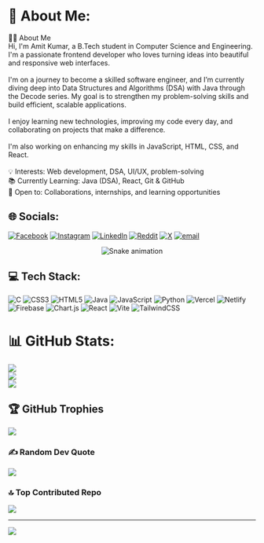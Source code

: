 # 💫 About Me:
👩‍💻 About Me<br>Hi, I'm Amit Kumar, a B.Tech student in Computer Science and Engineering. I'm a passionate frontend developer who loves turning ideas into beautiful and responsive web interfaces.<br><br>I'm on a journey to become a skilled software engineer, and I’m currently diving deep into Data Structures and Algorithms (DSA) with Java through the Decode series. My goal is to strengthen my problem-solving skills and build efficient, scalable applications.<br><br>I enjoy learning new technologies, improving my code every day, and collaborating on projects that make a difference.<br><br>I'm also working on enhancing my skills in JavaScript, HTML, CSS, and React.<br><br>💡 Interests: Web development, DSA, UI/UX, problem-solving<br>📚 Currently Learning: Java (DSA), React, Git & GitHub<br>🌱 Open to: Collaborations, internships, and learning opportunities


## 🌐 Socials:
[![Facebook](https://img.shields.io/badge/Facebook-%231877F2.svg?logo=Facebook&logoColor=white)](https://facebook.com/https://www.facebook.com/share/198PxTJxwz/) [![Instagram](https://img.shields.io/badge/Instagram-%23E4405F.svg?logo=Instagram&logoColor=white)](https://instagram.com/_amitydv_03) [![LinkedIn](https://img.shields.io/badge/LinkedIn-%230077B5.svg?logo=linkedin&logoColor=white)](https://www.linkedin.com/in/amit-kumar-42534b357/?utm_source=share&utm_campaign=share_via&utm_content=profile&utm_medium=android_app)  [![Reddit](https://img.shields.io/badge/Reddit-%23FF4500.svg?logo=Reddit&logoColor=white)](https://reddit.com/user/Amit_Kumar_03) [![X](https://img.shields.io/badge/X-black.svg?logo=X&logoColor=white)](https://x.com/@amit_ydv_03) [![email](https://img.shields.io/badge/Email-D14836?logo=gmail&logoColor=white)](mailto:imamit0311@gmail.com) 

<div align="center">
  <img src="https://profile-readme-generator.com/assets/snake.svg" alt="Snake animation" />
</div>

## 💻 Tech Stack:

![C](https://img.shields.io/badge/c-%2300599C.svg?style=for-the-badge&logo=c&logoColor=white) ![CSS3](https://img.shields.io/badge/css3-%231572B6.svg?style=for-the-badge&logo=css3&logoColor=white) ![HTML5](https://img.shields.io/badge/html5-%23E34F26.svg?style=for-the-badge&logo=html5&logoColor=white) ![Java](https://img.shields.io/badge/java-%23ED8B00.svg?style=for-the-badge&logo=openjdk&logoColor=white) ![JavaScript](https://img.shields.io/badge/javascript-%23323330.svg?style=for-the-badge&logo=javascript&logoColor=%23F7DF1E) ![Python](https://img.shields.io/badge/python-3670A0?style=for-the-badge&logo=python&logoColor=ffdd54) ![Vercel](https://img.shields.io/badge/vercel-%23000000.svg?style=for-the-badge&logo=vercel&logoColor=white) ![Netlify](https://img.shields.io/badge/netlify-%23000000.svg?style=for-the-badge&logo=netlify&logoColor=#00C7B7) ![Firebase](https://img.shields.io/badge/firebase-%23039BE5.svg?style=for-the-badge&logo=firebase) ![Chart.js](https://img.shields.io/badge/chart.js-F5788D.svg?style=for-the-badge&logo=chart.js&logoColor=white) ![React](https://img.shields.io/badge/react-%2320232a.svg?style=for-the-badge&logo=react&logoColor=%2361DAFB) ![Vite](https://img.shields.io/badge/vite-%23646CFF.svg?style=for-the-badge&logo=vite&logoColor=white) ![TailwindCSS](https://img.shields.io/badge/tailwindcss-%2338B2AC.svg?style=for-the-badge&logo=tailwind-css&logoColor=white)





<!-- Proudly created with GPRM ( https://gprm.itsvg.in ) -->
# 📊 GitHub Stats:
![](https://github-readme-stats.vercel.app/api?username=amit-kumar-11&theme=radical&hide_border=false&include_all_commits=false&count_private=false)<br/>
![](https://nirzak-streak-stats.vercel.app/?user=amit-kumar-11&theme=radical&hide_border=false)<br/>
![](https://github-readme-stats.vercel.app/api/top-langs/?username=amit-kumar-11&theme=radical&hide_border=false&include_all_commits=false&count_private=false&layout=compact)

## 🏆 GitHub Trophies
![](https://github-profile-trophy.vercel.app/?username=amit-kumar-11&theme=radical&no-frame=false&no-bg=true&margin-w=4)

### ✍️ Random Dev Quote
![](https://quotes-github-readme.vercel.app/api?type=horizontal&theme=radical)

### 🔝 Top Contributed Repo

![](https://github-contributor-stats.vercel.app/api?username=amit-kumar-11&limit=5&theme=radical&combine_all_yearly_contributions=true)


---
[![](https://visitcount.itsvg.in/api?id=amit-kumar-11&icon=0&color=0)](https://visitcount.itsvg.in)

<!-- Proudly created with GPRM ( https://gprm.itsvg.in ) -->
